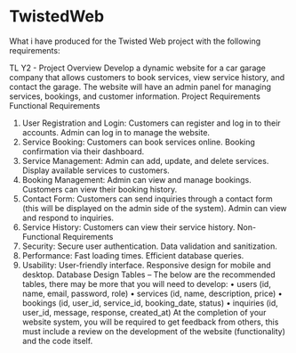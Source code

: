 # TwistedWeb
What i have produced for the Twisted Web project with the following requirements:


TL Y2 - Project Overview
Develop a dynamic website for a car garage company that allows customers to book 
services, view service history, and contact the garage. The website will have an admin 
panel for managing services, bookings, and customer information.
Project Requirements
Functional Requirements
1. User Registration and Login:
Customers can register and log in to their accounts.
Admin can log in to manage the website.
2. Service Booking:
Customers can book services online.
Booking confirmation via their dashboard.
3. Service Management:
Admin can add, update, and delete services.
Display available services to customers.
4. Booking Management:
Admin can view and manage bookings.
Customers can view their booking history.
5. Contact Form:
Customers can send inquiries through a contact form (this will be displayed on the admin 
side of the system).
Admin can view and respond to inquiries.
6. Service History:
Customers can view their service history.
Non-Functional Requirements
1. Security:
Secure user authentication.
Data validation and sanitization.
2. Performance:
Fast loading times.
Efficient database queries.
3. Usability:
User-friendly interface.
Responsive design for mobile and desktop.
Database Design
Tables – The below are the recommended tables, there may be more that you will need to 
develop:
• users (id, name, email, password, role)
• services (id, name, description, price)
• bookings (id, user_id, service_id, booking_date, status)
• inquiries (id, user_id, message, response, created_at)
At the completion of your website system, you will be required to get feedback from others, 
this must include a review on the development of the website (functionality) and the code 
itself.